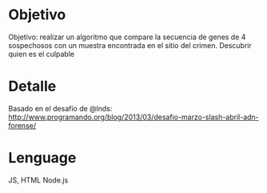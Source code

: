 Objetivo
========
Objetivo: realizar un algoritmo que compare la secuencia de genes de 4 sospechosos con un muestra encontrada en el sitio del crimen. Descubrir quien es el culpable

Detalle
=======
Basado en el desafío de @lnds: http://www.programando.org/blog/2013/03/desafio-marzo-slash-abril-adn-forense/

Lenguage
========
JS, HTML
Node.js